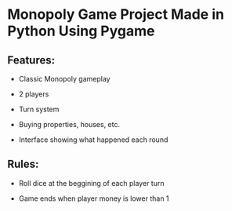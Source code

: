 <h1>Monopoly Game Project Made in Python Using Pygame</h1>

<h2>Features:</h2>

- Classic Monopoly gameplay

- 2 players

- Turn system

- Buying properties, houses, etc.

- Interface showing what happened each round

<h2>Rules:</h2>

- Roll dice at the beggining of each player turn

- Game ends when player money is lower than 1
